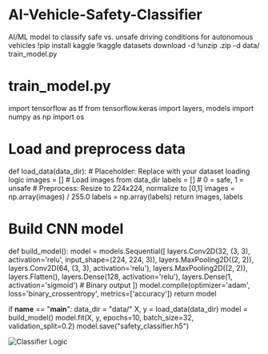 # AI-Vehicle-Safety-Classifier
AI/ML model to classify safe vs. unsafe driving conditions for autonomous vehicles
!pip install kaggle
!kaggle datasets download -d <dataset-name>
!unzip <dataset-name>.zip -d data/
train_model.py
# train_model.py
import tensorflow as tf
from tensorflow.keras import layers, models
import numpy as np
import os

# Load and preprocess data
def load_data(data_dir):
    # Placeholder: Replace with your dataset loading logic
    images = []  # Load images from data_dir
    labels = []  # 0 = safe, 1 = unsafe
    # Preprocess: Resize to 224x224, normalize to [0,1]
    images = np.array(images) / 255.0
    labels = np.array(labels)
    return images, labels

# Build CNN model
def build_model():
    model = models.Sequential([
        layers.Conv2D(32, (3, 3), activation='relu', input_shape=(224, 224, 3)),
        layers.MaxPooling2D((2, 2)),
        layers.Conv2D(64, (3, 3), activation='relu'),
        layers.MaxPooling2D((2, 2)),
        layers.Flatten(),
        layers.Dense(128, activation='relu'),
        layers.Dense(1, activation='sigmoid')  # Binary output
    ])
    model.compile(optimizer='adam', loss='binary_crossentropy', metrics=['accuracy'])
    return model

if __name__ == "__main__":
    data_dir = "data/"
    X, y = load_data(data_dir)
    model = build_model()
    model.fit(X, y, epochs=10, batch_size=32, validation_split=0.2)
    model.save("safety_classifier.h5")

![Classifier Logic](./images/classifier_logic.png)
